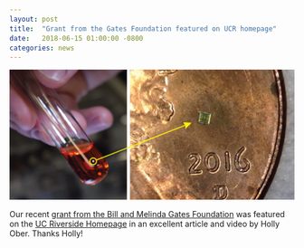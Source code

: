 ```yaml
---
layout: post
title:  "Grant from the Gates Foundation featured on UCR homepage"
date:   2018-06-15 01:00:00 -0800
categories: news
---
```


![gates-grant](/assets/gates-grant.png)

Our recent [grant from the Bill and Melinda Gates Foundation](https://gcgh.grandchallenges.org/grant/medical-record-sample-salting-specimens-microtransponder-chips-permanently-link-samples-data) was featured on the [UC Riverside Homepage](https://ucrtoday.ucr.edu/54144) in an excellent article and video by Holly Ober.  Thanks Holly!
